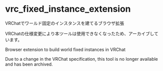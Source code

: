 # vrc_fixed_instance_extension
VRChatでワールド固定のインスタンスを建てるブラウザ拡張

VRChatの仕様変更により本ツールは使用できなくなったため、アーカイブしています。

Browser extension to build world fixed instances in VRChat

Due to a change in the VRChat specification, this tool is no longer available and has been archived.
